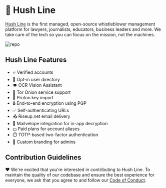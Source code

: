 # 🤫 Hush Line

[Hush Line](https://hushline.app) is the first managed, open-source whistleblower management platform for lawyers, journalists, educators, business leaders and more. We take care of the tech so you can focus on the mission, not the machines.

![repo](https://github.com/user-attachments/assets/cb383ceb-b363-44e5-9118-9de1397274c2)

## Hush Line Features
- ⭐️ Verified accounts
- 🙋 Opt-in user directory
- 👁️ OCR Vision Assistant
- 🧅 Tor Onion service support
- 🔑 Proton key import
- 🔒 End-to-end encryption using PGP
- ✅ Self-authenticating URLs
- 📤 Riseup.net email delivery
- 💌 Mailvelope integration for in-app decryption
- 💵 Paid plans for account aliases
- ⏱️ TOTP-based two-factor authentication
- 🎨 Custom branding for admins

## Contribution Guidelines

❤️ We're excited that you're interested in contributing to Hush Line. To maintain the quality of our codebase and ensure the best experience for everyone, we ask that you agree to and follow our [Code of Conduct](https://github.com/scidsg/business-resources/blob/main/Policies%20%26%20Procedures/Code%20of%20Conduct.md).

